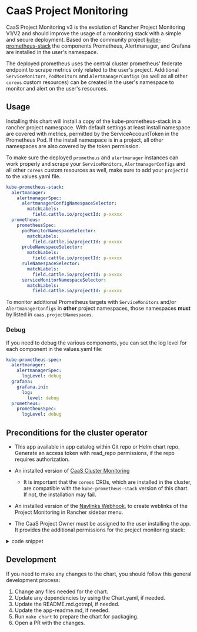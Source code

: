 # CaaS Project Monitoring

CaaS Project Monitoring v3 is the evolution of Rancher Project Monitoring V1/V2 and should improve the usage of a monitoring stack with a simple and secure deployment. Based on the community project [kube-prometheus-stack](https://github.com/prometheus-community/helm-charts/tree/main/charts/kube-prometheus-stack) the components Prometheus, Alertmanager, and
Grafana are installed in the user's namespace. 

The deployed prometheus uses the central cluster prometheus' federate endpoint to scrape metrics only related to the user's project. Additional `ServiceMonitors`, `PodMonitors` and `AlertmanagerConfigs` (as well as all other `coreos` custom resources) can be created in the user's namespace to monitor and alert on the user's resources.

## Usage

Installing this chart will install a copy of the kube-prometheus-stack in a rancher project namespace. With default settings at least install namespace are covered with metrics, permitted by the ServiceAccountToken in the Prometheus Pod. If the install namespace is in a project, all other namespaces are also covered by the token permission.

To make sure the deployed `prometheus` and `alertmanager` instances can work properly and scrape your `ServiceMonitors`, `AlertmanagerConfigs` and all other `coreos` custom resources as well, make sure to add your `projectId` to the values.yaml file.

```yaml
kube-prometheus-stack:
  alertmanager:
    alertmanagerSpec:
      alertmanagerConfigNamespaceSelector:
        matchLabels:
          field.cattle.io/projectId: p-xxxxx
  prometheus:
    prometheusSpec:
      podMonitorNamespaceSelector:
        matchLabels:
          field.cattle.io/projectId: p-xxxxx
      probeNamespaceSelector:
        matchLabels:
          field.cattle.io/projectId: p-xxxxx
      ruleNamespaceSelector:
        matchLabels:
          field.cattle.io/projectId: p-xxxxx
      serviceMonitorNamespaceSelector:
        matchLabels:
          field.cattle.io/projectId: p-xxxxx
```

To monitor additional Prometheus targets with `ServiceMonitors` and/or `AlertmanagerConfigs` in **other** project namespaces, those namespaces **must** by listed in `caas.projectNamespaces`.

### Debug

If you need to debug the various components, you can set the log level for each component in the values.yaml file:

```yaml
kube-prometheus-spec:
  alertmanager:
    alertmanagerSpec:
      logLevel: debug
  grafana:
    grafana.ini:
      log:
        level: debug
  prometheus:
    prometheusSpec:
      logLevel: debug
```

## Preconditions for the cluster operator

* This app available in app catalog within Git repo or Helm chart repo. Generate an access token with read\_repo permissions, if the repo requires authorization.

* An installed version of [CaaS Cluster Monitoring](https://github.com/caas-team/caas-cluster-monitoring)
  * It is important that the `coreos` CRDs, which are installed in the cluster, are compatible with the `kube-prometheus-stack` version of this chart. If not, the installation may fail.

* An installed version of the [Navlinks Webhook](https://github.com/eumel8/navlinkswebhook), to create weblinks of the Project Monitoring in Rancher sidebar menu.

* The CaaS Project Owner must be assigned to the user installing the app. It provides the additional permissions for the project monitoring stack:

<details>
<summary>code snippet</summary>

```yaml
rules:
  - apiGroups:
      - monitoring.coreos.com
    resources:
      - alertmanagers
      - alertmanagerconfigs
      - prometheuses
    verbs:
      - create
      - delete
      - get
      - list
      - patch
      - update
      - view
      - watch
```

</details>

## Development

If you need to make any changes to the chart, you should follow this general development process:

1. Change any files needed for the chart.
2. Update any dependencies by using the Chart.yaml, if needed.
3. Update the README.md.gotmpl, if needed.
4. Update the app-readme.md, if needed.
5. Run `make chart` to prepare the chart for packaging.
6. Open a PR with the changes.
